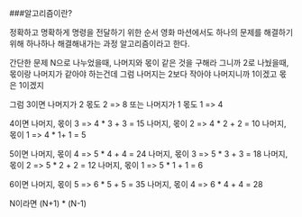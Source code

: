 ###알고리즘이란?

정확하고 명확하게 명령을 전달하기 위한 순서
영화 마션에서도 하나의 문제를 해결하기 위해 하나하나 해결해내가는 과정 알고리즘이라고 한다.

간단한 문제
N으로 나누었을때, 나머지와 몫이 같은 것을 구해라
그니까 2로 나눴을때, 몫이랑 나머지가 같아야 하는건데 
그럼 나머지는 2보다 작아야 나머지니까 1이겠고 몫은 1이겠지

그럼 3이면 나머지가 2 몫도 2 => 8
또는 나머지가 1 몫도 1 => 4

4이면
나머지, 몫이 3 => 4 * 3 + 3 = 15
나머지, 몫이 2 => 4 * 2 + 2 = 10
나머지, 몫이 1 => 4 * 1+ 1 = 5

5이면
나머지, 몫이 4 => 5 * 4 + 4 = 24
나머지, 몫이 3 => 5 * 3 + 3 = 18
나머지, 몫이 2 => 5 * 2 + 2 = 12
나머지, 몫이 1 => 5 * 1 + 1 = 6


6이면
나머지, 몫이 5 => 6 * 5 + 5 = 35
나머지, 몫이 4 => 6 * 4 + 4 = 28


N이라면 (N+1) * (N-1)